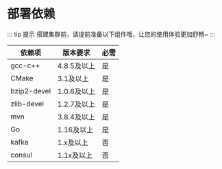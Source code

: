 # 部署依赖

::: tip 提示
搭建集群前，请提前准备以下组件哦，让您的使用体验更加舒畅~
:::

| 依赖项         | 版本要求     | 必需  |
|-------------|----------|-----|
| gcc-c++     | 4.8.5及以上 | 是   |
| CMake       | 3.1及以上   | 是   |
| bzip2-devel | 1.0.6及以上 | 是   |
| zlib-devel  | 1.2.7及以上 | 是   |
| mvn         | 3.8.4及以上 | 是   |
| Go          | 1.16及以上  | 是   |
| kafka       | 1.x及以上   | 否   |
| consul      | 1.1x及以上  | 否   |

